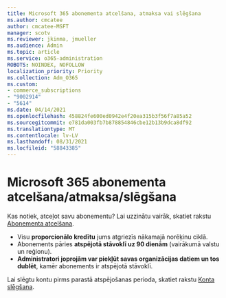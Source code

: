 ```yaml
---
title: Microsoft 365 abonementa atcelšana, atmaksa vai slēgšana
ms.author: cmcatee
author: cmcatee-MSFT
manager: scotv
ms.reviewer: jkinma, jmueller
ms.audience: Admin
ms.topic: article
ms.service: o365-administration
ROBOTS: NOINDEX, NOFOLLOW
localization_priority: Priority
ms.collection: Adm_O365
ms.custom:
- commerce_subscriptions
- "9002914"
- "5614"
ms.date: 04/14/2021
ms.openlocfilehash: 458824fe600ed0942e4f20ea315b3f56f7a85a52
ms.sourcegitcommit: e781da003fb7b878854846cbe12b13b9dca8df92
ms.translationtype: MT
ms.contentlocale: lv-LV
ms.lasthandoff: 08/31/2021
ms.locfileid: "58843385"
---
```

# <a name="cancelrefundclose-your-microsoft-365-subscription"></a>Microsoft 365 abonementa atcelšana/atmaksa/slēgšana

Kas notiek, atceļot savu abonementu? Lai uzzinātu vairāk, skatiet rakstu [Abonementa atcelšana](https://docs.microsoft.com/microsoft-365/commerce/subscriptions/cancel-your-subscription?view=o365-worldwide).

- Visu **proporcionālo kredītu** jums atgriezīs nākamajā norēķinu ciklā.
- Abonements pāries **atspējotā stāvoklī uz 90 dienām** (vairākumā valstu un reģionu).
- **Administratori joprojām var piekļūt savas organizācijas datiem un tos dublēt**, kamēr abonements ir atspējotā stāvoklī.

Lai slēgtu kontu pirms parastā atspējošanas perioda, skatiet rakstu [Konta slēgšana](https://docs.microsoft.com/microsoft-365/commerce/close-your-account?view=o365-worldwide).
